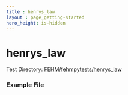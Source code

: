 ```yaml
---
title : henrys_law
layout : page_getting-started
hero_height: is-hidden
---
```


# henrys_law



Test Directory: [FEHM/fehmpytests/henrys_law](https://github.com/lanl/FEHM/tree/master/fehmpytests/henrys_law)


### Example File 
<pre>

</pre>
